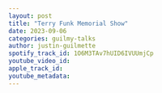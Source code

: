 ```yaml
---
layout: post
title: "Terry Funk Memorial Show"
date: 2023-09-06
categories: guilmy-talks
author: justin-guilmette
spotify_track_id: 1O6M3TAv7hUID6IVUUmjCp
youtube_video_id: 
apple_track_id: 
youtube_metadata: 
---
```

